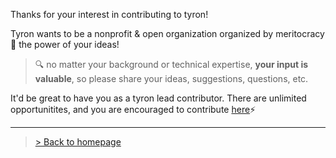 Thanks for your interest in contributing to tyron! 

Tyron wants to be a nonprofit & open organization organized by meritocracy :rainbow: the power of your ideas!
> :mag: no matter your background or technical expertise, **your input is valuable**, so please share your ideas, suggestions, questions, etc. 

It'd be great to have you as a tyron lead contributor. There are unlimited opportunitites, and you are encouraged to contribute [here](https://github.com/tyronNetwork/tyron/blob/master/ecosystem/howToContribute.md):zap:

---

> <a href="/">> Back to homepage</a>
